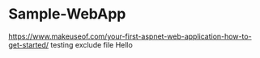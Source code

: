# Sample-WebApp
https://www.makeuseof.com/your-first-aspnet-web-application-how-to-get-started/
testing exclude file
Hello
